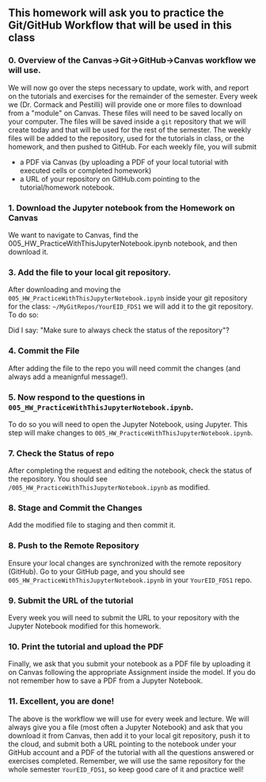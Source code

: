 ## This homework will ask you to practice the Git/GitHub Workflow that will be used in this class

### 0. Overview of the Canvas->Git->GitHub->Canvas workflow we will use.
We will now go over the steps necessary to update, work with, and report on the tutorials and exercises for the remainder of the semester. Every week we (Dr. Cormack and Pestilli) will provide one or more files to download from a "module" on Canvas. These files will need to be saved locally on your computer. The files will be saved inside a `git` repository that we will create today and that will be used for the rest of the semester. The weekly files will be added to the repository, used for the tutorials in class, or the homework, and then pushed to GitHub. For each weekly file, you will submit 
 
  - a PDF via Canvas (by uploading a PDF of your local tutorial with executed cells or completed homework)
  - a URL of your repository on GitHub.com pointing to the tutorial/homework notebook.

### 1. Download the Jupyter notebook from the Homework on Canvas
We want to navigate to Canvas, find the 005_HW_PracticeWithThisJupyterNotebook.ipynb notebook, and then download it.

### 3. Add the file to your local git repository.
After downloading and moving the `005_HW_PracticeWithThisJupyterNotebook.ipynb` inside your git repository for the class: `~/MyGitRepos/YourEID_FDS1` we will add it to the git repository. 
To do so:

Did I say: "Make sure to always check the status of the repository"?

### 4. Commit the File
After adding the file to the repo you will need commit the changes (and always add a meanignful message!).

### 5. Now respond to the questions in `005_HW_PracticeWithThisJupyterNotebook.ipynb`.
To do so you will need to open the Jupyter Notebook, using Jupyter. This step will make changes to `005_HW_PracticeWithThisJupyterNotebook.ipynb`.

### 7. Check the Status of repo
After completing the request and editing the notebook, check the status of the repository. You should see `/005_HW_PracticeWithThisJupyterNotebook.ipynb` as modified.

### 8. Stage and Commit the Changes
Add the modified file to staging and then commit it.

### 8. Push to the Remote Repository
Ensure your local changes are synchronized with the remote repository (GitHub). Go to your GitHub page, and you should see `005_HW_PracticeWithThisJupyterNotebook.ipynb` in your `YourEID_FDS1` repo.

### 9. Submit the URL of the tutorial
Every week you will need to submit the URL to your repository with the Jupyter Notebook modified for this homework. 

### 10. Print the tutorial and upload the PDF 
Finally, we ask that you submit your notebook as a PDF file by uploading it on Canvas following the appropriate Assignment inside the model. If you do not remember how to save a PDF from a Jupyter Notebook.

### 11. Excellent, you are done!
The above is the workflow we will use for every week and lecture. We will always give you a file (most often a Jupyter Notebook) and ask that you download it from Canvas, then add it to your local git repository, push it to the cloud, and submit both a URL pointing to the notebook under your GitHub account and a PDF of the tutorial with all the questions answered or exercises completed. Remember, we will use the same repository for the whole semester `YourEID_FDS1`, so keep good care of it and practice well!



